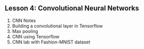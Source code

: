 ## Lesson 4: Convolutional Neural Networks

1. CNN Notes
2. Building a convolutional layer in Tensorflow
3. Max pooling 
4. CNN using Tensorflow 
5. CNN lab with Fashion-MNIST dataset
